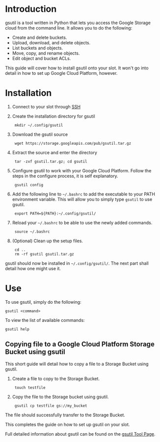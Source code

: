 # Introduction

gsutil is a tool written in Python that lets you access the Google Storage cloud from the command line. It allows you to do the following:

+ Create and delete buckets.
+ Upload, download, and delete objects.
+ List buckets and objects.
+ Move, copy, and rename objects.
+ Edit object and bucket ACLs.

This guide will cover how to install gsutil onto your slot. It won't go into detail in how to set up Google Cloud Platform, however.

# Installation

1. Connect to your slot through [SSH](/wiki/SSH)

2. Create the installation directory for gsutil

        mkdir ~/.config/gsutil

3. Download the gsutil source

        wget https://storage.googleapis.com/pub/gsutil.tar.gz

4. Extract the source and enter the directory

        tar -zxf gsutil.tar.gz; cd gsutil

5. Configure gsutil to work with your Google Cloud Platform. Follow the steps in the configure process, it is self explanatory.

        gsutil config

6. Add the following line to ``~/.bashrc`` to add the executable to your PATH environment variable. This will allow you to simply type ``gsutil`` to use gsutil.

        export PATH=${PATH}:~/.config/gsutil/

7. Reload your ``~/.bashrc`` to be able to use the newly added commands.

        source ~/.bashrc

8. (Optional) Clean up the setup files.

        cd ..
        rm -rf gsutil gsutil.tar.gz

gsutil should now be installed in ``~/.config/gsutil/``. The next part shall detail how one might use it.

# Use

To use gsutil, simply do the following:

    gsutil <command>

To view the list of available commands:

    gsutil help

## Copying file to a Google Cloud Platform Storage Bucket using gsutil

This short guide will detail how to copy a file to a Storage Bucket using gsutil.

1. Create a file to copy to the Storage Bucket.

        touch testfile

2. Copy the file to the Storage bucket using gsutil.

        gsutil cp testfile gs://my_bucket

The file should successfully transfer to the Storage Bucket.

This completes the guide on how to set up gsutil on your slot. 

Full detailed information about gsutil can be found on the [gsutil Tool Page](https://cloud.google.com/storage/docs/gsutil).
